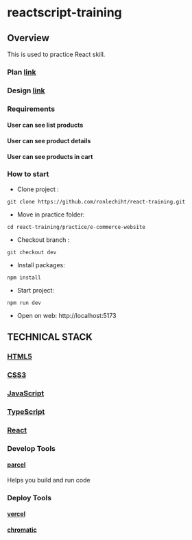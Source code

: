 # reactscript-training

## Overview

This is used to practice React skill.

### Plan [link](https://docs.google.com/document/d/1bOv-QsGBUWoSoqlGZCq5puB4nuJt4v0rT6iTtf07mCo/edit?usp=sharing)

### Design [link](<https://www.figma.com/file/BIl7l3fsgua6s0iMDwSPwJ/E-commerce-Website-Template-(Freebie)-(Community)-(Copy)?type=design&node-id=0-1&mode=design&t=ZWbLdi7z6UEHF6WF-0>)

### Requirements

#### User can see list products
#### User can see product details
#### User can see products in cart

### How to start

- Clone project : 
```
git clone https://github.com/ronlechiht/react-training.git
```
- Move in practice folder: 
```
cd react-training/practice/e-commerce-website
```
- Checkout branch : 
```
git checkout dev
```
- Install packages: 
```
npm install
```
- Start project: 
```
npm run dev
```
- Open on web: http://localhost:5173

## TECHNICAL STACK

### [HTML5](https://developer.mozilla.org/en-US/docs/Glossary/HTML5)

### [CSS3](https://developer.mozilla.org/en-US/docs/Web/CSS)

### [JavaScript](https://developer.mozilla.org/en-US/docs/Web/JavaScript)

### [TypeScript](https://www.typescriptlang.org/)

### [React](https://react.dev/learn)

### Develop Tools

#### [parcel](https://parceljs.org/getting-started/webapp/)

Helps you build and run code

### Deploy Tools

#### [vercel](https://ronlechi-e-commerce-website.vercel.app/)
#### [chromatic](https://663b2c6885be49ff1ffef602-etoajozeqy.chromatic.com/)
